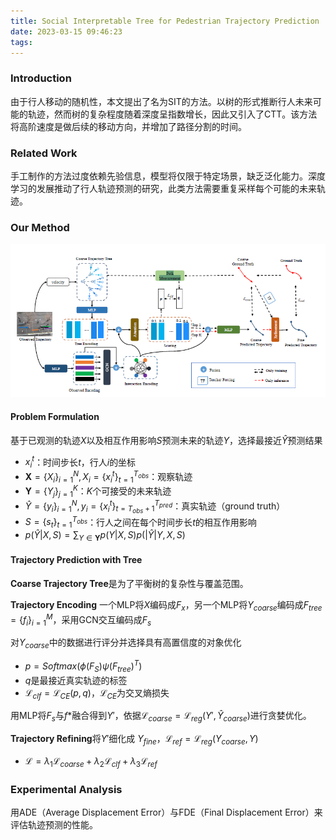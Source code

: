 ```yaml
---
title: Social Interpretable Tree for Pedestrian Trajectory Prediction
date: 2023-03-15 09:46:23
tags:
---
```


### Introduction

由于行人移动的随机性，本文提出了名为SIT的方法。以树的形式推断行人未来可能的轨迹，然而树的复杂程度随着深度呈指数增长，因此又引入了CTT。该方法将高阶速度是做后续的移动方向，并增加了路径分割的时间。

### Related Work

手工制作的方法过度依赖先验信息，模型将仅限于特定场景，缺乏泛化能力。深度学习的发展推动了行人轨迹预测的研究，此类方法需要重复采样每个可能的未来轨迹。

### Our Method
![Image-1](Social%20Interpretable%20Tree%20for%20Pedestrian%20Trajectory%20Prediction/image-1.png)
#### Problem Formulation

基于已观测的轨迹$X$以及相互作用影响$S$预测未来的轨迹$Y$，选择最接近$\hat{Y}$预测结果

- $x^t_i$：时间步长$t$，行人$i$的坐标
- $\textbf{X} = \{X_i\}^N_{i=1},X_i=\{x^t_i\}^{T_{obs}}_{t=1}$：观察轨迹
- $\textbf{Y} = \{Y_j\}^K_{j=1}$：$K$个可接受的未来轨迹
- $\hat{Y} = \{y_i\}^N_{i=1},y_i = \{x^t_i\}^{T_{pred}}_{t=T_{obs}+1}$：真实轨迹（ground truth）
- $S = \{s_t\}^{T_{obs}}_{t=1}$：行人之间在每个时间步长$t$的相互作用影响
- $p(\hat{Y}|X,S)=\sum_{Y\in\textbf{Y}}{p(Y|X,S)p(|\hat{Y}|Y,X,S)}$

#### Trajectory Prediction with Tree

**Coarse Trajectory Tree**是为了平衡树的复杂性与覆盖范围。

**Trajectory Encoding** 一个MLP将$X$编码成$F_x$，另一个MLP将$Y_{coarse}$编码成$F_{tree}=\{f_i\}^M_{i=1}$，采用GCN交互编码成$F_s$

对$Y_{coarse}$中的数据进行评分并选择具有高置信度的对象优化

- $p = Softmax(\phi(F_S)\psi(F_{tree})^T)$
- $q$是最接近真实轨迹的标签
- $\mathcal{L}_{clf}=\mathcal{L}_{CE}(p,q)$，$\mathcal{L}_{CE}$为交叉熵损失

用MLP将$F_s$与$f*$融合得到$Y'$，依据$\mathcal{L}_{coarse}=\mathcal{L}_{reg}(Y',\hat{Y}_{coarse})$进行贪婪优化。

**Trajectory Refining**将$Y'$细化成 $Y_{fine}$，$\mathcal{L}_{ref}=\mathcal{L}_{reg}(Y_{coarse},Y)$

- $\mathcal{L}=\lambda_1\mathcal{L}_{coarse}+\lambda_2\mathcal{L}_{clf}+\lambda_3\mathcal{L}_{ref}$

### Experimental Analysis

用ADE（Average Displacement Error）与FDE（Final Displacement Error）来评估轨迹预测的性能。